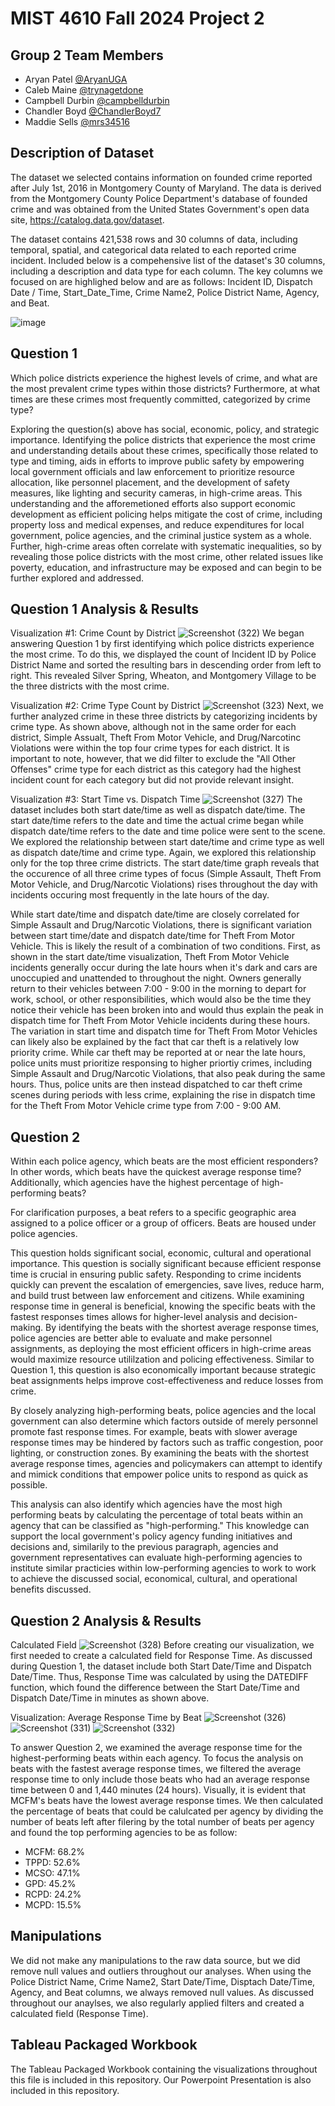# MIST 4610 Fall 2024 Project 2

## Group 2 Team Members
- Aryan Patel [@AryanUGA](https://github.com/AryanUGA)
- Caleb Maine [@trynagetdone](https://github.com/trynagetdone)
- Campbell Durbin [@campbelldurbin](https://github.com/campbelldurbin)
- Chandler Boyd [@ChandlerBoyd7](https://github.com/ChandlerBoyd7)
- Maddie Sells [@mrs34516](https://github.com/mrs34516)

## Description of Dataset

The dataset we selected contains information on founded crime reported after July 1st, 2016 in Montgomery County of Maryland. The data is derived from the Montgomery County Police Department's database of founded crime and was obtained from the United States Government's open data site, https://catalog.data.gov/dataset. 

The dataset contains 421,538 rows and 30 columns of data, including temporal, spatial, and categorical data related to each reported crime incident. Included below is a compehensive list of the dataset's 30 columns, including a description and data type for each column. The key columns we focused on are highlighed below and are as follows: Incident ID, Dispatch Date / Time, Start_Date_Time, Crime Name2, Police District Name, Agency, and Beat.

![image](https://github.com/user-attachments/assets/286ae0da-997a-459e-acb6-df5fb27bda6d)

## Question 1
Which police districts experience the highest levels of crime, and what are the most prevalent crime types within those districts? Furthermore, at what times are these crimes most frequently committed, categorized by crime type? 

Exploring the question(s) above has social, economic, policy, and strategic importance. Identifying the police districts that experience the most crime and understanding details about these crimes, specifically those related to type and timing, aids in efforts to improve public safety by empowering local government officials and law enforcement to prioritize resource allocation, like personnel placement, and the development of safety measures, like lighting and security cameras, in high-crime areas. This understanding and the afforemetioned efforts also support economic development as efficient policing helps mitigate the cost of crime, including property loss and medical expenses, and reduce expenditures for local government, police agencies, and the criminal justice system as a whole. Further, high-crime areas often correlate with systematic inequalities, so by revealing those police districts with the most crime, other related issues like poverty, education, and infrastructure may be exposed and can begin to be further explored and addressed.

## Question 1 Analysis & Results

Visualization #1: Crime Count by District
![Screenshot (322)](https://github.com/user-attachments/assets/f7643170-0684-4e6b-96a5-24d2f6b269d2)
We began answering Question 1 by first identifying which police districts experience the most crime. To do this, we displayed the count of Incident ID by Police District Name and sorted the resulting bars in descending order from left to right. This revealed Silver Spring, Wheaton, and Montgomery Village to be the three districts with the most crime.

Visualization #2: Crime Type Count by District
![Screenshot (323)](https://github.com/user-attachments/assets/7ae15b66-ecf1-481b-b713-a9686d5f6753)
Next, we further analyzed crime in these three districts by categorizing incidents by crime type. As shown above, although not in the same order for each district, Simple Assualt, Theft From Motor Vehicle, and Drug/Narcotinc Violations were within the top four crime types for each district. It is important to note, however, that we did filter to exclude the "All Other Offenses" crime type for each district as this category had the highest incident count for each category but did not provide relevant insight.

Visualization #3: Start Time vs. Dispatch Time
![Screenshot (327)](https://github.com/user-attachments/assets/eb58acbf-bafc-46a2-9a49-dca4baccc88b)
The dataset includes both start date/time as well as dispatch date/time. The start date/time refers to the date and time the actual crime began while dispatch date/time refers to the date and time police were sent to the scene. We explored the relationship between start date/time and crime type as well as dispatch date/time and crime type. Again, we explored this relationship only for the top three crime districts. The start date/time graph reveals that the occurence of all three crime types of focus (Simple Assault, Theft From Motor Vehicle, and Drug/Narcotic Violations) rises throughout the day with incidents occuring most frequently in the late hours of the day. 

While start date/time and dispatch date/time are closely correlated for Simple Assault and Drug/Narcotic Violations, there is significant variation between start time/date and dispatch date/time for Theft From Motor Vehicle. This is likely the result of a combination of two conditions. First, as shown in the start date/time visualization, Theft From Motor Vehicle incidents generally occur during the late hours when it's dark and cars are unoccupied and unattended to throughout the night. Owners generally return to their vehicles between 7:00 - 9:00 in the morning to depart for work, school, or other responsibilities, which would also be the time they notice their vehicle has been broken into and would thus explain the peak in dispatch time for Theft From Motor Vehicle incidents during these hours. The variation in start time and dispatch time for Theft From Motor Vehicles can likely also be explained by the fact that car theft is a relatively low priority crime. While car theft may be reported at or near the late hours, police units must prioritize responsing to higher priortiy crimes, including Simple Assault and Drug/Narcotic Violations, that also peak during the same hours. Thus, police units are then instead dispatched to car theft crime scenes during periods with less crime, explaining the rise in dispatch time for the Theft From Motor Vehicle crime type from 7:00 - 9:00 AM. 

## Question 2
Within each police agency, which beats are the most efficient responders? In other words, which beats have the quickest average response time? Additionally, which agencies have the highest percentage of high-performing beats?

For clarification purposes, a beat refers to a specific geographic area assigned to a police officer or a group of officers. Beats are housed under police agencies.

This question holds significant social, economic, cultural and operational importance. This question is socially significant because efficient response time is crucial in ensuring public safety. Responding to crime incidents quickly can prevent the escalation of emergencies, save lives, reduce harm, and build trust between law enforcement and citizens. While examining response time in general is beneficial, knowing the specific beats with the fastest responses times allows for higher-level analysis and decision-making. By identifying the beats with the shortest average response times, police agencies are better able to evaluate and make personnel assignments, as deploying the most efficient officers in high-crime areas would maximize resource utililzation and policing effectiveness. Similar to Question 1, this question is also economically important because strategic beat assignments helps improve cost-effectiveness and reduce losses from crime. 

By closely analyzing high-performing beats, police agencies and the local government can also determine which factors outside of merely personnel promote fast response times. For example, beats with slower average response times may be hindered by factors such as traffic congestion, poor lighting, or construction zones. By examining the beats with the shortest average response times, agencies and policymakers can attempt to identify and mimick conditions that empower police units to respond as quick as possible. 

This analysis can also identify which agencies have the most high performing beats by calculating the percentage of total beats within an agency that can be classified as "high-performing." This knowledge can support the local government's policy agency funding initiatives and decisions and, similarily to the previous paragraph, agencies and government representatives can evaluate high-performing agencies to institute similar practicies within low-performing agencies to work to work to achieve the discussed social, economical, cultural, and operational benefits discussed. 

## Question 2 Analysis & Results

Calculated Field
![Screenshot (328)](https://github.com/user-attachments/assets/293ea239-f1e4-4acd-a529-00c6b310cd9b)
Before creating our visualization, we first needed to create a calculated field for Response Time. As discussed during Question 1, the dataset include both Start Date/Time and Dispatch Date/Time. Thus, Response Time was calculated by using the DATEDIFF function, which found the difference between the Start Date/Time and Dispatch Date/Time in minutes as shown above.

Visualization: Average Response Time by Beat
![Screenshot (326)](https://github.com/user-attachments/assets/bd0a8e63-f75b-461c-a264-6e7f3cbed97f)
![Screenshot (331)](https://github.com/user-attachments/assets/0bfa8b6a-f937-4ef5-a999-25ee9e21a2ba)
![Screenshot (332)](https://github.com/user-attachments/assets/6ddf1fb1-6968-4ab0-a988-627da65ae241)

To answer Question 2, we examined the average response time for the highest-performing beats within each agency. To focus the analysis on beats with the fastest average response times, we filtered the average response time to only include those beats who had an average response time between 0 and 1,440 minutes (24 hours). Visually, it is evident that MCFM's beats have the lowest average response times. We then calculated the percentage of beats that could be calulcated per agency by dividing the number of beats left after filering by the total number of beats per agency and found the top performing agencies to be as follow:
- MCFM: 68.2%
- TPPD: 52.6%
- MCSO: 47.1%
- GPD: 45.2%
- RCPD: 24.2%
- MCPD: 15.5% 

## Manipulations
We did not make any manipulations to the raw data source, but we did remove null values and outliers throughout our analyses. When using the Police District Name, Crime Name2, Start Date/Time, Disptach Date/Time, Agency, and Beat columns, we always removed null values. As discussed throughout our anaylses, we also regularly applied filters and created a calculated field (Response Time).

## Tableau Packaged Workbook
The Tableau Packaged Workbook containing the visualizations throughout this file is included in this repository. Our Powerpoint Presentation is also included in this repository.


